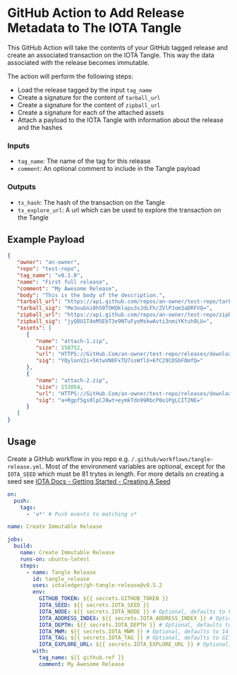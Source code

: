 # GitHub Action to Add Release Metadata to The IOTA Tangle

This GitHub Action will take the contents of your GitHub tagged release and create an associated transaction on the IOTA Tangle. This way the data associated with the release becomes immutable.

The action will perform the following steps:

* Load the release tagged by the input `tag_name`
* Create a signature for the content of `tarball_url`
* Create a signature for the content of `zipball_url`
* Create a signature for each of the attached assets
* Attach a payload to the IOTA Tangle with information about the release and the hashes

### Inputs

- `tag_name`: The name of the tag for this release
- `comment`: An optional comment to include in the Tangle payload

### Outputs

- `tx_hash`: The hash of the transaction on the Tangle
- `tx_explore_url`: A url which can be used to explore the transaction on the Tangle


## Example Payload

```json
{
   "owner": "an-owner",
   "repo": "test-repo",
   "tag_name": "v0.1.0",
   "name": "First full release",
   "comment": "My Awesome Release",
   "body": "This is the body of the description.",
   "tarball_url": "https://api.github.com/repos/an-owner/test-repo/tarball/v0.1.0",
   "tarball_sig": "Me3ouGni0h50TOHQklopu3sJdLFh/ZVlPJom3aDRFVQ=",
   "zipball_url": "https://api.github.com/repos/an-owner/test-repo/zipball/v0.1.0",
   "zipball_sig": "jyQ8U1T4oMSEbT3e9NTuFyoMskwAvti3nmiYKtuh8LU=",
   "assets": [
      {
         "name": "attach-1.zip",
         "size": 150752,
         "url": "HTTPS://GitHub.Com/an-owner/test-repo/releases/download/v0.1.0/attach-1.zip",
         "sig": "YQylonV2i+5KtwVN0FxTU7ssWflX+6fC29COSbFOmfQ="
      },
      {
         "name": "attach-2.zip",
         "size": 153054,
         "url": "HTTPS://GitHub.Com/an-owner/test-repo/releases/download/v0.1.0/attach-2.zip",
         "sig": "a+Rgpf5gs0lpCJ8wt+eymkTdo99RbcP0o1PgLCIT2NE="
      }
   ]
}
```

## Usage

Create a GitHub workflow in you repo e.g. `/.github/workflows/tangle-release.yml`.
 Most of the environment variables are optional, except for the `IOTA_SEED` which must be 81 trytes in length. For more details on creating a seed see [IOTA Docs - Getting Started - Creating A Seed](https://docs.iota.org/docs/getting-started/0.1/tutorials/create-a-seed)

```yaml
on:
  push:
    tags:
      - 'v*' # Push events to matching v*

name: Create Immutable Release

jobs:
  build:
    name: Create Immutable Release
    runs-on: ubuntu-latest
    steps:
      - name: Tangle Release
        id: tangle_release
        uses: iotaledger/gh-tangle-release@v0.5.2
        env:
          GITHUB_TOKEN: ${{ secrets.GITHUB_TOKEN }}
          IOTA_SEED: ${{ secrets.IOTA_SEED }}
          IOTA_NODE: ${{ secrets.IOTA_NODE }} # Optional, defaults to https://nodes.iota.cafe:443
          IOTA_ADDRESS_INDEX: ${{ secrets.IOTA_ADDRESS_INDEX }} # Optional, defaults to 0
          IOTA_DEPTH: ${{ secrets.IOTA_DEPTH }} # Optional, defaults to 3
          IOTA_MWM: ${{ secrets.IOTA_MWM }} # Optional, defaults to 14
          IOTA_TAG: ${{ secrets.IOTA_TAG }} # Optional, defaults to GITHUB9RELEASE
          IOTA_EXPLORE_URL: ${{ secrets.IOTA_EXPLORE_URL }} # Optional, defaults to https://utils.iota.org/transaction/:hash
        with:
          tag_name: ${{ github.ref }}
          comment: My Awesome Release

```

